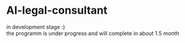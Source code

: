 # AI-legal-consultant
in development stage :) 
<br/>
the programm is under progress and will complete in about 1.5 month 